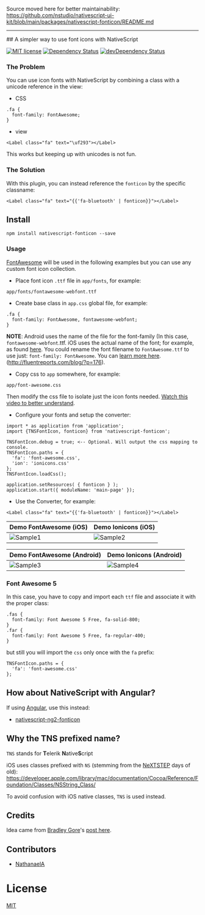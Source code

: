 Source moved here for better maintainability: https://github.com/nstudio/nativescript-ui-kit/blob/main/packages/nativescript-fonticon/README.md
<hr/>
## A simpler way to use font icons with NativeScript

[![MIT license](http://img.shields.io/badge/license-MIT-brightgreen.svg)](http://opensource.org/licenses/MIT)
[![Dependency Status](https://david-dm.org/NathanWalker/nativescript-fonticon/status.svg)](https://david-dm.org/NathanWalker/nativescript-fonticon#info=dependencies) [![devDependency Status](https://david-dm.org/NathanWalker/nativescript-fonticon/dev-status.svg)](https://david-dm.org/NathanWalker/nativescript-fonticon#info=devDependencies)

### The Problem

You can use icon fonts with NativeScript by combining a class with a unicode reference in the view:

* CSS
```
.fa {
  font-family: FontAwesome;
}
```

* view
```
<Label class="fa" text="\uf293"></Label>
```

This works but keeping up with unicodes is not fun.

### The Solution

With this plugin, you can instead reference the `fonticon` by the specific classname:

```
<Label class="fa" text="{{'fa-bluetooth' | fonticon}}"></Label> 
```

## Install

```
npm install nativescript-fonticon --save
```

### Usage

[FontAwesome](https://fortawesome.github.io/Font-Awesome/) will be used in the following examples but you can use any custom font icon collection.

* Place font icon `.ttf` file in `app/fonts`, for example:
  
```
app/fonts/fontawesome-webfont.ttf
```

* Create base class in `app.css` global file, for example:

```
.fa {
  font-family: FontAwesome, fontawesome-webfont;
}
```

**NOTE**: Android uses the name of the file for the font-family (In this case, `fontawesome-webfont`.ttf. iOS uses the actual name of the font; for example, as found [here](https://github.com/FortAwesome/Font-Awesome/blob/master/css/font-awesome.css#L8). You could rename the font filename to `FontAwesome.ttf` to use just: `font-family: FontAwesome`. You can [learn more here](http://fluentreports.com/blog/?p=176).(http://fluentreports.com/blog/?p=176).

* Copy css to `app` somewhere, for example:

```
app/font-awesome.css
```

Then modify the css file to isolate just the icon fonts needed. [Watch this video to better understand](https://www.youtube.com/watch?v=qb2sk0XXQDw).

* Configure your fonts and setup the converter:

```
import * as application from 'application';
import {TNSFontIcon, fonticon} from 'nativescript-fonticon';

TNSFontIcon.debug = true; <-- Optional. Will output the css mapping to console.
TNSFontIcon.paths = {
  'fa': 'font-awesome.css',
  'ion': 'ionicons.css'
};
TNSFontIcon.loadCss();

application.setResources( { fonticon } );
application.start({ moduleName: 'main-page' });
```

* Use the Converter, for example:

```
<Label class="fa" text="{{'fa-bluetooth' | fonticon}}"></Label> 
``` 

Demo FontAwesome (iOS) |  Demo Ionicons (iOS)
-------- | ---------
![Sample1](https://cdn.filestackcontent.com/m6JyRO1fTsCHPohoZi5I?v=0) | ![Sample2](https://cdn.filestackcontent.com/jje2pehCRCeLDC8QHBmp?v=0)

Demo FontAwesome (Android) |  Demo Ionicons (Android)
-------- | -------
![Sample3](https://cdn.filestackcontent.com/lNCptx2aQisOa6p27iqb?v=0) | ![Sample4](https://cdn.filestackcontent.com/2ajSF92uQDusI37fEvQA?v=0)

### Font Awesome 5

In this case, you have to copy and import each `ttf` file and associate it with the proper class:

```
.fas {
  font-family: Font Awesome 5 Free, fa-solid-800;
}
.far {
  font-family: Font Awesome 5 Free, fa-regular-400;
}
```

but still you will import the `css` only once with the `fa` prefix:

```
TNSFontIcon.paths = {
  'fa': 'font-awesome.css'
};
```

## How about NativeScript with Angular?

If using [Angular](https://angular.io/), use this instead:

* [nativescript-ng2-fonticon](https://github.com/NathanWalker/nativescript-ng2-fonticon)

## Why the TNS prefixed name?

`TNS` stands for **T**elerik **N**ative**S**cript

iOS uses classes prefixed with `NS` (stemming from the [NeXTSTEP](https://en.wikipedia.org/wiki/NeXTSTEP) days of old):
https://developer.apple.com/library/mac/documentation/Cocoa/Reference/Foundation/Classes/NSString_Class/

To avoid confusion with iOS native classes, `TNS` is used instead.

## Credits

Idea came from [Bradley Gore](https://github.com/bradleygore)'s [post here](http://www.blog.bradleygore.com/2016/03/28/font-icons-in-nativescript/).

## Contributors

- [NathanaelA](https://github.com/NathanaelA)

# License

[MIT](/LICENSE)
